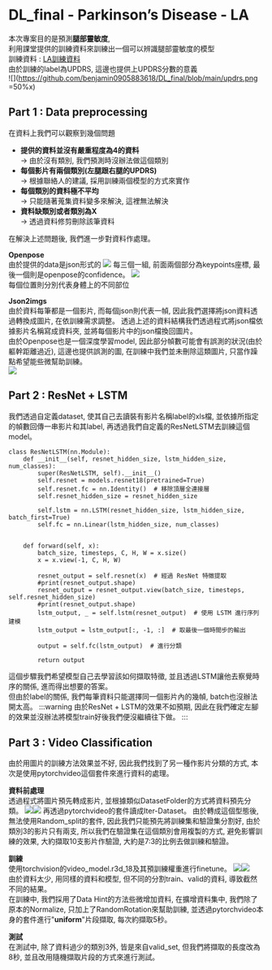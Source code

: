 # DL_final - Parkinson’s Disease - LA
本次專案目的是預測**腿部靈敏度**,\
利用課堂提供的訓練資料來訓練出一個可以辨識腿部靈敏度的模型\
訓練資料 : [LA訓練資料](https://140.123.105.254:8282/s/FHTEqYpCQWPjdHk)\
由於訓練的label為UPDRS, 這邊也提供上UPDRS分數的意義\
![](https://github.com/benjamin0905883618/DL_final/blob/main/updrs.png =50%x)


## Part 1 : Data preprocessing
在資料上我們可以觀察到幾個問題
* **提供的資料並沒有嚴重程度為4的資料**\
-> 由於沒有類別, 我們預測時沒辦法做這個類別
* **每個影片有兩個類別(左腿跟右腿的UPDRS)**\
-> 根據聯絡人的建議, 採用訓練兩個模型的方式來實作
* **每個類別的資料極不平均**\
-> 只能隨著蒐集資料變多來解決, 這裡無法解決
* **資料缺類別或者類別為X**\
-> 透過資料修剪刪除該筆資料

在解決上述問題後, 我們進一步對資料作處理。

**Openpose**\
由於提供的data是json形式的
![](https://github.com/benjamin0905883618/DL_final/blob/main/keypoint.png)
每三個一組, 前面兩個部分為keypoints座標, 最後一個則是openpose的confidence。
![](https://github.com/benjamin0905883618/DL_final/blob/main/openpose_result.png)\
每個位置則分別代表身體上的不同部位

**Json2imgs**\
由於資料每筆都是一個影片, 而每個json則代表一幀, 因此我們選擇將json資料透過轉換成圖片, 在依訓練需求調整。
透過上述的資料結構我們透過程式將json檔依據影片名稱寫成資料夾, 並將每個影片中的json檔換回圖片。\
由於Openpose也是一個深度學習model, 因此部分幀數可能會有誤測的狀況(由於軀幹距離過近), 這邊也提供誤測的圖, 在訓練中我們並未刪除這類圖片, 只當作躁點希望能些微幫助訓練。\
![](https://github.com/benjamin0905883618/DL_final/blob/75618087c8c48d8400976ddf00a135039b13badb/ques.png)



## Part 2 : ResNet + LSTM
我們透過自定義dataset, 使其自己去讀裝有影片名稱label的xls檔, 並依據所指定的幀數回傳一串影片和其label, 再透過我們自定義的ResNetLSTM去訓練這個model。
```
class ResNetLSTM(nn.Module):
    def __init__(self, resnet_hidden_size, lstm_hidden_size, num_classes):
        super(ResNetLSTM, self).__init__()
        self.resnet = models.resnet18(pretrained=True)
        self.resnet.fc = nn.Identity()  # 移除頂層全連接層
        self.resnet_hidden_size = resnet_hidden_size

        self.lstm = nn.LSTM(resnet_hidden_size, lstm_hidden_size, batch_first=True)
        self.fc = nn.Linear(lstm_hidden_size, num_classes)
        

    def forward(self, x):
        batch_size, timesteps, C, H, W = x.size()
        x = x.view(-1, C, H, W)

        resnet_output = self.resnet(x)  # 經過 ResNet 特徵提取
        #print(resnet_output.shape)
        resnet_output = resnet_output.view(batch_size, timesteps, self.resnet_hidden_size)
        #print(resnet_output.shape)
        lstm_output, _ = self.lstm(resnet_output)  # 使用 LSTM 進行序列建模
        lstm_output = lstm_output[:, -1, :]  # 取最後一個時間步的輸出

        output = self.fc(lstm_output)  # 進行分類

        return output
```
這個步驟我們希望模型自己去學習該如何擷取特徵, 並且透過LSTM讓他去察覺時序的關係, 進而得出想要的答案。\
但由於label的關係, 我們每筆資料只能選擇同一個影片內的幾幀, batch也沒辦法開太高。
:::warning
由於ResNet + LSTM的效果不如預期, 因此在我們確定左腳的效果並沒辦法將模型train好後我們便沒繼續往下做。
:::
## Part 3 : Video Classification
由於用圖片的訓練方法效果並不好, 因此我們找到了另一種作影片分類的方式, 本次是使用pytorchvideo這個套件來進行資料的處理。

**資料前處理**\
透過程式將圖片預先轉成影片, 並根據類似DatasetFolder的方式將資料預先分類。
![](https://github.com/benjamin0905883618/DL_final/blob/75618087c8c48d8400976ddf00a135039b13badb/data_parse1.png)![](https://github.com/benjamin0905883618/DL_final/blob/75618087c8c48d8400976ddf00a135039b13badb/data_parse2.png)
再透過pytorchvideo的套件讀成Iter-Dataset。
由於轉成這個型態後, 無法使用Random_split的套件, 因此我們只能預先將訓練集和驗證集分割好, 由於類別3的影片只有兩支, 所以我們在驗證集在這個類別會用複製的方式, 避免影響訓練的效果, 大約擷取10支影片作驗證, 大約是7:3的比例去做訓練和驗證。

**訓練**\
使用torchvision的video_model.r3d_18及其預訓練權重進行finetune。
![](https://github.com/benjamin0905883618/DL_final/blob/75618087c8c48d8400976ddf00a135039b13badb/hint_model_L/L_loss_surface.png)![](https://github.com/benjamin0905883618/DL_final/blob/75618087c8c48d8400976ddf00a135039b13badb/hint_model_R/R_loss_surface.png)\
由於資料太少, 用同樣的資料和模型, 但不同的分割train、valid的資料, 導致截然不同的結果。\
在訓練中, 我們採用了Data Hint的方法些微增加資料, 在擴增資料集中, 我們除了原本的Normalize, 只加上了RandomRotation來幫助訓練, 並透過pytorchvideo本身的套件進行"**uniform**"片段擷取, 每次約擷取5秒。

**測試**\
在測試中, 除了資料過少的類別3外, 皆是來自valid_set, 但我們將擷取的長度改為8秒, 並且改用隨機擷取片段的方式來進行測試。

